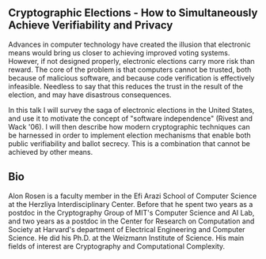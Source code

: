 ## Cryptographic Elections - How to Simultaneously Achieve Verifiability and Privacy

Advances in computer technology have created the illusion that
electronic means would bring us closer to achieving improved voting
systems. However, if not designed properly, electronic elections carry
more risk than reward. The core of the problem is that computers cannot
be trusted, both because of malicious software, and because code
verification is effectively infeasible. Needless to say that this
reduces the trust in the result of the election, and may have disastrous
consequences.

In this talk I will survey the saga of electronic elections in the
United States, and use it to motivate the concept of "software
independence" (Rivest and Wack '06). I will then describe how modern
cryptographic techniques can be harnessed in order to implement election
mechanisms that enable both public verifiability and ballot secrecy.
This is a combination that cannot be achieved by other means.

## Bio

Alon Rosen is a faculty member in the Efi Arazi School of Computer
Science at the Herzliya Interdisciplinary Center. Before that he spent
two years as a postdoc in the Cryptography Group of MIT's Computer
Science and AI Lab, and two years as a postdoc in the Center for
Research on Computation and Society at Harvard's department of
Electrical Engineering and Computer Science. He did his Ph.D. at the
Weizmann Institute of Science. His main fields of interest are
Cryptography and Computational Complexity.